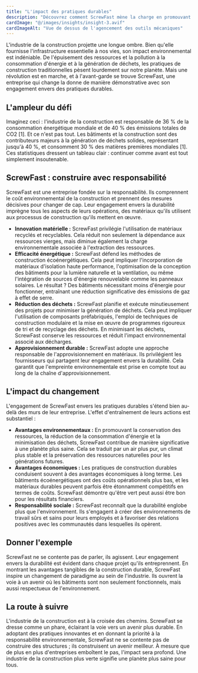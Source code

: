 ```yaml
---
title: "L'impact des pratiques durables"
description: "Découvrez comment ScrewFast mène la charge en promouvant la durabilité dans l'industrie de la construction"
cardImage: "@/images/insights/insight-3.avif"
cardImageAlt: "Vue de dessus de l'agencement des outils mécaniques"
---
```


L'industrie de la construction projette une longue ombre. Bien qu'elle fournisse
l'infrastructure essentielle à nos vies, son impact environnemental est
indéniable. De l'épuisement des ressources et la pollution à la consommation
d'énergie et à la génération de déchets, les pratiques de construction
traditionnelles pèsent lourdement sur notre planète. Mais une révolution est en
marche, et à l'avant-garde se trouve ScrewFast, une entreprise qui change la
donne de manière démonstrative avec son engagement envers des pratiques
durables.

## L'ampleur du défi

Imaginez ceci : l'industrie de la construction est responsable de 36 % de la
consommation énergétique mondiale et de 40 % des émissions totales de CO2 [1].
Et ce n'est pas tout. Les bâtiments et la construction sont des contributeurs
majeurs à la génération de déchets solides, représentant jusqu'à 40 %, et
consomment 30 % des matières premières mondiales [1]. Ces statistiques dressent
un tableau clair : continuer comme avant est tout simplement insoutenable.

## ScrewFast : construire avec responsabilité

ScrewFast est une entreprise fondée sur la responsabilité. Ils comprennent le
coût environnemental de la construction et prennent des mesures décisives pour
changer de cap. Leur engagement envers la durabilité imprègne tous les aspects
de leurs opérations, des matériaux qu'ils utilisent aux processus de
construction qu'ils mettent en œuvre.

- **Innovation matérielle :** ScrewFast privilégie l'utilisation de matériaux
  recyclés et recyclables. Cela réduit non seulement la dépendance aux
  ressources vierges, mais diminue également la charge environnementale associée
  à l'extraction des ressources.
- **Efficacité énergétique :** ScrewFast défend les méthodes de construction
  écoénergétiques. Cela peut impliquer l'incorporation de matériaux d'isolation
  haute performance, l'optimisation de la conception des bâtiments pour la
  lumière naturelle et la ventilation, ou même l'intégration de sources
  d'énergie renouvelable comme les panneaux solaires. Le résultat ? Des
  bâtiments nécessitant moins d'énergie pour fonctionner, entraînant une
  réduction significative des émissions de gaz à effet de serre.
- **Réduction des déchets :** ScrewFast planifie et exécute minutieusement des
  projets pour minimiser la génération de déchets. Cela peut impliquer
  l'utilisation de composants préfabriqués, l'emploi de techniques de
  construction modulaire et la mise en œuvre de programmes rigoureux de tri et
  de recyclage des déchets. En minimisant les déchets, ScrewFast conserve les
  ressources et réduit l'impact environnemental associé aux décharges.
- **Approvisionnement durable :** ScrewFast adopte une approche responsable de
  l'approvisionnement en matériaux. Ils privilégient les fournisseurs qui
  partagent leur engagement envers la durabilité. Cela garantit que l'empreinte
  environnementale est prise en compte tout au long de la chaîne
  d'approvisionnement.

## L'impact du changement

L'engagement de ScrewFast envers les pratiques durables s'étend bien au-delà des
murs de leur entreprise. L'effet d'entraînement de leurs actions est substantiel
:

- **Avantages environnementaux :** En promouvant la conservation des ressources,
  la réduction de la consommation d'énergie et la minimisation des déchets,
  ScrewFast contribue de manière significative à une planète plus saine. Cela se
  traduit par un air plus pur, un climat plus stable et la préservation des
  ressources naturelles pour les générations futures.
- **Avantages économiques :** Les pratiques de construction durables conduisent
  souvent à des avantages économiques à long terme. Les bâtiments
  écoénergétiques ont des coûts opérationnels plus bas, et les matériaux
  durables peuvent parfois être étonnamment compétitifs en termes de coûts.
  ScrewFast démontre qu'être vert peut aussi être bon pour les résultats
  financiers.
- **Responsabilité sociale :** ScrewFast reconnaît que la durabilité englobe
  plus que l'environnement. Ils s'engagent à créer des environnements de travail
  sûrs et sains pour leurs employés et à favoriser des relations positives avec
  les communautés dans lesquelles ils opèrent.

## Donner l'exemple

ScrewFast ne se contente pas de parler, ils agissent. Leur engagement envers la
durabilité est évident dans chaque projet qu'ils entreprennent. En montrant les
avantages tangibles de la construction durable, ScrewFast inspire un changement
de paradigme au sein de l'industrie. Ils ouvrent la voie à un avenir où les
bâtiments sont non seulement fonctionnels, mais aussi respectueux de
l'environnement.

## La route à suivre

L'industrie de la construction est à la croisée des chemins. ScrewFast se dresse
comme un phare, éclairant la voie vers un avenir plus durable. En adoptant des
pratiques innovantes et en donnant la priorité à la responsabilité
environnementale, ScrewFast ne se contente pas de construire des structures ;
ils construisent un avenir meilleur. À mesure que de plus en plus d'entreprises
emboîtent le pas, l'impact sera profond. Une industrie de la construction plus
verte signifie une planète plus saine pour tous.

